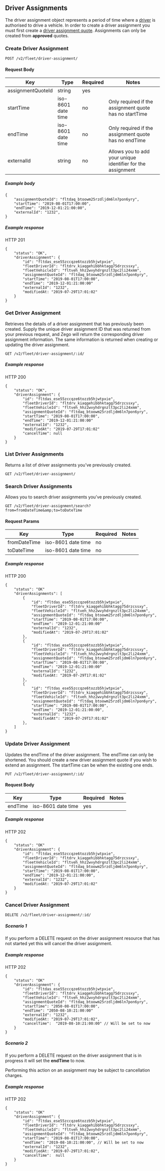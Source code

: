 ## Driver Assignments

The driver assignment object represents a period of time where a [driver](./driver_endpoint.md) is authorised to drive a vehicle. In order to create a driver assignment you must first create a [driver assignment quote](./driver_assignment_quote_endpoint.md). Assignments can only be created from **approved** quotes. 
### Create Driver Assignment

`POST /v2/fleet/driver-assignment/`

#### Request Body

| Key | Type | Required | Notes |
| --- | --- | --- | --- |
| assignmentQuoteId | string | yes |  |
| startTime | iso-8601 date time | no | Only required if the assignment quote has no startTime |
| endTime | iso-8601 date time | no | Only required if the assignment quote has no endTime |
| externalId | string | no | Allows you to add your unique identifier for the assignment |

##### Example body

```
{
    "assignmentQuoteId": "fltdaq_btoowm25rzdljdm6ln7pon6yry",
    "startTime": "2019-08-01T17:00:00",
    "endTime": "2019-12-01:21:00:00",
    "externalId": "1232",
}
```

##### Example response

HTTP 201

```
{
    "status": "OK",
    "driverAssignment": {
        "id": "fltdas_ese55zccqze6tozzb5hjwtpxie",
        "fleetDriverId": "fltdrv_kiaqgehibbhktagg75drzcssxy",
        "fleetVehicleId": "fltveh_hhz2wvyhdrgnzlt3pc2li24xmm",
        "assignmentQuoteId": "fltdaq_btoowm25rzdljdm6ln7pon6yry",
        "startTime": "2019-08-01T17:00:00",
        "endTime": "2019-12-01:21:00:00"
        "externalId": "1232",
        "modifiedAt: "2019-07-29T17:01:02"
    }
}
```

### Get Driver Assignment

Retrieves the details of a driver assignment that has previously been created. Supply the unique driver assignment ID that was returned from your previous request, and Zego will return the corresponding driver assignment information. The same information is returned when creating or updating the driver assignment.

`GET /v2/fleet/driver-assignment/:id/`

##### Example response

HTTP 200

```
{
    "status": "OK",
    "driverAssignment": {
        "id": "fltdas_ese55zccqze6tozzb5hjwtpxie",
        "fleetDriverId": "fltdrv_kiaqgehibbhktagg75drzcssxy",
        "fleetVehicleId": "fltveh_hhz2wvyhdrgnzlt3pc2li24xmm",
        "assignmentQuoteId": "fltdaq_btoowm25rzdljdm6ln7pon6yry",
        "startTime": "2019-08-01T17:00:00",
        "endTime": "2019-12-01:21:00:00"
        "externalId": "1232",
        "modifiedAt": "2019-07-29T17:01:02"
        "cancelTime": null
    }
}
```

### List Driver Assignments

Returns a list of driver assignments you’ve previously created.

`GET /v2/fleet/driver-assignment/`


### Search Driver Assignments

Allows you to search driver assignments you’ve previously created.

`GET /v2/fleet/driver-assignment/search?from=fromDateTime&amp;to=toDateTime`

#### Request Params

| Key | Type | Required | Notes |
| --- | --- | --- | --- |
| fromDateTime | iso-8601 date time | no |  |
| toDateTime | iso-8601 date time | no |  |

##### Example response

HTTP 200

```
{
    "status": "OK"
    "driverAssignments": [
        {
            "id": "fltdas_ese55zccqze6tozzb5hjwtpxie",
            "fleetDriverId": "fltdrv_kiaqgehibbhktagg75drzcssxy",
            "fleetVehicleId": "fltveh_hhz2wvyhdrgnzlt3pc2li24xmm",
            "assignmentQuoteId": "fltdaq_btoowm25rzdljdm6ln7pon6yry",
            "startTime": "2019-08-01T17:00:00",
            "endTime": "2019-12-01:21:00:00"
            "externalId": "1232",
            "modifiedAt": "2019-07-29T17:01:02"
        },
        {
            "id": "fltdas_ese55zccqze6tozzb5hjwtpxie",
            "fleetDriverId": "fltdrv_kiaqgehibbhktagg75drzcssxy",
            "fleetVehicleId": "fltveh_hhz2wvyhdrgnzlt3pc2li24xmm",
            "assignmentQuoteId": "fltdaq_btoowm25rzdljdm6ln7pon6yry",
            "startTime": "2019-08-01T17:00:00",
            "endTime": "2019-12-01:21:00:00"
            "externalId": "1232",
            "modifiedAt: "2019-07-29T17:01:02"
        },
        {
            "id": "fltdas_ese55zccqze6tozzb5hjwtpxie",
            "fleetDriverId": "fltdrv_kiaqgehibbhktagg75drzcssxy",
            "fleetVehicleId": "fltveh_hhz2wvyhdrgnzlt3pc2li24xmm",
            "assignmentQuoteId": "fltdaq_btoowm25rzdljdm6ln7pon6yry",
            "startTime": "2019-08-01T17:00:00",
            "endTime": "2019-12-01:21:00:00",
            "externalId": "1232",
            "modifiedAt": "2019-07-29T17:01:02"
        },
    ]
}
```

### Update Driver Assignment

Updates the endTime of the driver assignment. The endTime can only be shortened. You should create a new driver assignment quote if you wish to extend an assignment. The startTime can be when the existing one ends.

`PUT /v2/fleet/driver-assignment/:id/`

#### Request Body

| Key | Type | Required | Notes |
| --- | --- | --- | --- |
| endTime | iso-8601 date time | yes |  |

##### Example response

HTTP 202

```
{
    "status": "OK"
    "driverAssignment": {
        "id": "fltdas_ese55zccqze6tozzb5hjwtpxie",
        "fleetDriverId": "fltdrv_kiaqgehibbhktagg75drzcssxy",
        "fleetVehicleId": "fltveh_hhz2wvyhdrgnzlt3pc2li24xmm",
        "assignmentQuoteId": "fltdaq_btoowm25rzdljdm6ln7pon6yry",
        "startTime": "2019-08-01T17:00:00",
        "endTime": "2019-12-01:21:00:00",
        "externalId": "1232",
        "modifiedAt: "2019-07-29T17:01:02"
    }
}
```

### Cancel Driver Assignment

`DELETE /v2/fleet/driver-assignment/:id/`

##### Scenario 1

If you perform a DELETE request on the driver assignment resource that has not started yet this will cancel the driver assignment.

##### Example response

HTTP 202

```
{
    "status": "OK"
    "driverAssignment": {
        "id": "fltdas_ese55zccqze6tozzb5hjwtpxie",
        "fleetDriverId": "fltdrv_kiaqgehibbhktagg75drzcssxy",
        "fleetVehicleId": "fltveh_hhz2wvyhdrgnzlt3pc2li24xmm",
        "assignmentQuoteId": "fltdaq_btoowm25rzdljdm6ln7pon6yry",
        "startTime": "2050-08-01T17:00:00",
        "endTime": "2050-08-10:21:00:00"
        "externalId": "1232",
        "modifiedAt: "2019-07-29T17:01:02",
        "cancelTime":  "2019-08-10:21:00:00" // Will be set to now
    }
}
```
##### Scenario 2

If you perform a DELETE request on the driver assignment that is in progress it will set the **endTime** to now.

Performing this action on an assignment may be subject to cancellation charges.

##### Example response

HTTP 202

```
{
    "status": "OK"
    "driverAssignment": {
        "id": "fltdas_ese55zccqze6tozzb5hjwtpxie",
        "fleetDriverId": "fltdrv_kiaqgehibbhktagg75drzcssxy",
        "fleetVehicleId": "fltveh_hhz2wvyhdrgnzlt3pc2li24xmm",
        "assignmentQuoteId": "fltdaq_btoowm25rzdljdm6ln7pon6yry",
        "startTime": "2019-08-01T17:00:00",
        "endTime": "2019-08-10:21:00:00", // Will be set to now
        "externalId": "1232",
        "modifiedAt: "2019-07-29T17:01:02",
        "cancelTime":  null
    }
}
```
